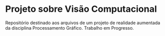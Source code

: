 # Projeto sobre Visão Computacional
Repositório destinado aos arquivos de um projeto de realidade aumentada da disciplina Processamento Gráfico. Trabalho em Progresso.
